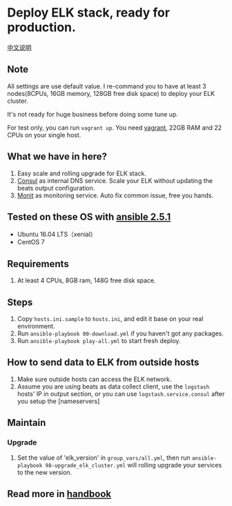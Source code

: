 # Deploy ELK stack, ready for production.

[中文说明](README-cn.md)

## Note
All settings are use default value. I re-command you to have at least 3 nodes(8CPUs, 16GB memory, 128GB free disk space) to deploy your ELK cluster.

It's not ready for huge business before doing some tune up.

For test only, you can run `vagrant up`. You need [vagrant](https://www.vagrantup.com/), 22GB RAM and 22 CPUs on your single host.

## What we have in here?
1. Easy scale and rolling upgrade for ELK stack.
1. [Consul](https://www.consul.io/) as internal DNS service. Scale your ELK without updating the beats output configuration.
1. [Monit](https://mmonit.com/monit/documentation/monit.html) as monitoring service. Auto fix common issue, free you hands.

## Tested on these OS with [ansible 2.5.1](http://docs.ansible.com/ansible/latest/intro_installation.html)
* Ubuntu 16.04 LTS（xenial）
* CentOS 7

## Requirements
1. At least 4 CPUs, 8GB ram, 148G free disk space.

## Steps ##
1. Copy `hosts.ini.sample` to `hosts.ini`, and edit it base on your real environment.
1. Run `ansible-playbook 00-download.yml` if you haven't got any packages.
1. Run `ansible-playbook play-all.yml` to start fresh deploy.

## How to send data to ELK from outside hosts
1. Make sure outside hosts can access the ELK network.
1. Assume you are using beats as data collect client, use the `logstash` hosts' IP in output section, or you can use `logstash.service.consul` after you setup the [nameservers]

## Maintain
### Upgrade
1. Set the value of 'elk_version' in `group_vars/all.yml`, then run `ansible-playbook 98-upgrade_elk_cluster.yml` will rolling upgrade your services to the new version.

## Read more in [handbook](docs/handbook.md)
